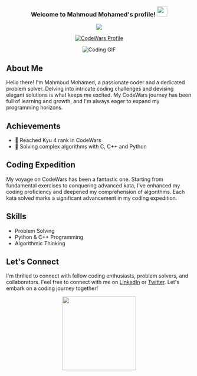 <h3 align="center">
  Welcome to Mahmoud Mohamed's profile!
  <img src="https://media.giphy.com/media/hvRJCLFzcasrR4ia7z/giphy.gif" width="28">
</h3>

<p align="center">
  <a href="https://github.com/DenverCoder1/readme-typing-svg">
    <img src="https://readme-typing-svg.herokuapp.com/?lines=This-is%20my%20CodeWars%20Profile;Always%20learning%20new%20things&font=Fira%20Code&center=true&width=440&height=45&color=f75c7e&vCenter=true&size=22">
  </a>
</p>

<p align="center">
  <a href="https://www.codewars.com/users/mattar740">
    <img src="https://www.codewars.com/users/mattar740/badges/large" alt="CodeWars Profile">
  </a>
</p>

<p align="center">
  <img src="https://media.giphy.com/media/HscDLzkO8EOTmgkhQP/giphy.gif" alt="Coding GIF">
</p>


## About Me

Hello there! I'm Mahmoud Mohamed, a passionate coder and a dedicated problem solver. Delving into intricate coding challenges and devising elegant solutions is what keeps me excited. My CodeWars journey has been full of learning and growth, and I'm always eager to expand my programming horizons.

## Achievements

- 🥋 Reached Kyu 4 rank in CodeWars
- 🚀 Solving complex algorithms with C, C++ and Python

## Coding Expedition

My voyage on CodeWars has been a fantastic one. Starting from fundamental exercises to conquering advanced kata, I've enhanced my coding proficiency and deepened my comprehension of algorithms. Each kata solved marks a significant advancement in my coding expedition.

## Skills

- Problem Solving
- Python & C++ Programming
- Algorithmic Thinking

## Let's Connect

I'm thrilled to connect with fellow coding enthusiasts, problem solvers, and collaborators. Feel free to connect with me on [LinkedIn](https://www.linkedin.com/in/mahmoudmohamed) or [Twitter](https://twitter.com/mahmoud_dev). Let's embark on a coding journey together!

<p align="center">
  <img src="https://media.giphy.com/media/ZEUODEtQiU5Fu/giphy.gif" width="200">
</p>

